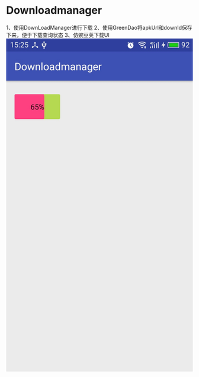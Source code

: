 # Downloadmanager
1、使用DownLoadManager进行下载
2、使用GreenDao将apkUrl和downId保存下来，便于下载查询状态
3、仿豌豆荚下载UI
![image](https://github.com/VICIy/Downloadmanager/blob/master/app/src/main/res/drawable/download.jpg)
